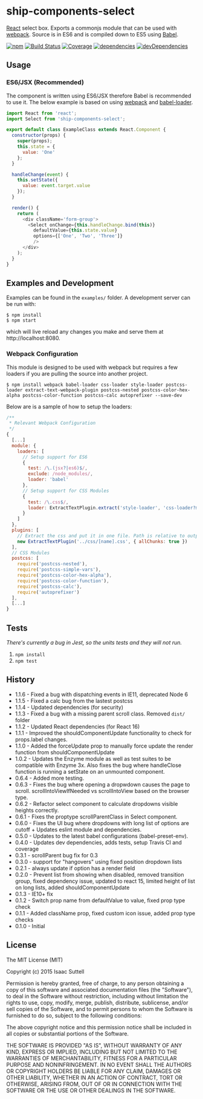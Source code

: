 # ship-components-select
[React](http://facebook.github.io/react/) select box. Exports a commonjs module that can be used with [webpack](http://webpack.github.io/). Source is in ES6 and is compiled down to ES5 using [Babel](https://babeljs.io/).

[![npm](https://img.shields.io/npm/v/ship-components-select.svg)](https://www.npmjs.com/package/ship-components-select)
[![Build Status](http://img.shields.io/travis/ship-components/ship-components-select/master.svg?style=flat)](https://travis-ci.org/ship-components/ship-components-select)
[![Coverage](http://img.shields.io/coveralls/ship-components/ship-components-select.svg?style=flat)](https://coveralls.io/github/ship-components/ship-components-select)
[![dependencies](https://img.shields.io/david/ship-components/ship-components-select.svg?style=flat)](https://david-dm.org/ship-components/ship-components-select)
[![devDependencies](https://img.shields.io/david/dev/ship-components/ship-components-select.svg?style=flat)](https://david-dm.org/ship-components/ship-components-select?type=dev)

## Usage

### ES6/JSX (Recommended)
The component is written using ES6/JSX therefore Babel is recommended to use it. The below example is based on using [webpack](http://webpack.github.io/) and [babel-loader](https://github.com/babel/babel-loader).
```js
import React from 'react';
import Select from 'ship-components-select';

export default class ExampleClass extends React.Component {
  constructor(props) {
    super(props);
    this.state = {
      value: 'One'
    };
  }

  handleChange(event) {
    this.setState({
      value: event.target.value
    });
  }

  render() {
    return (
      <div className='form-group'>
        <Select onChange={this.handleChange.bind(this)}
          defaultValue={this.state.value}
          options={['One', 'Two', 'Three']}
          />
      </div>
    );
  }
}
```

## Examples and Development
Examples can be found in the `examples/` folder. A development server can be run with:

```shell
$ npm install
$ npm start
```

which will live reload any changes you make and serve them at http://localhost:8080.

### Webpack Configuration
This module is designed to be used with webpack but requires a few loaders if you are pulling the source into another project.

```shell
$ npm install webpack babel-loader css-loader style-loader postcss-loader extract-text-webpack-plugin postcss-nested postcss-color-hex-alpha postcss-color-function postcss-calc autoprefixer --save-dev
```

Below are is a sample of how to setup the loaders:

```js
/**
 * Relevant Webpack Configuration
 */
{
  [...]
  module: {
    loaders: [
      // Setup support for ES6
      {
        test: /\.(jsx?|es6)$/,
        exclude: /node_modules/,
        loader: 'babel'
      },
      // Setup support for CSS Modules
      {
        test: /\.css$/,
        loader: ExtractTextPlugin.extract('style-loader', 'css-loader?modules&importLoaders=1&localIdentName=[name]__[local]___[hash:base64:5]!postcss-loader')
      }
    ]
  },
  plugins: [
    // Extract the css and put it in one file. Path is relative to output path
    new ExtractTextPlugin('../css/[name].css', { allChunks: true })
  ],
  // CSS Modules
  postcss: [
    require('postcss-nested'),
    require('postcss-simple-vars'),
    require('postcss-color-hex-alpha'),
    require('postcss-color-function'),
    require('postcss-calc'),
    require('autoprefixer')
  ],
  [...]
}
```

## Tests

*There's currently a bug in Jest, so the units tests and they will not run.*

1. `npm install`
2. `npm test`

## History

* 1.1.6 - Fixed a bug with dispatching events in IE11, deprecated Node 6
* 1.1.5 - Fixed a calc bug from the lastest postcss
* 1.1.4 - Updated dependencies (for security)
* 1.1.3 - Fixed a bug with a missing parent scroll class. Removed `dist/` folder
* 1.1.2 - Updated React dependencies (for React 16)
* 1.1.1 - Improved the shouldComponentUpdate functionality to check for props.label changes.
* 1.1.0 - Added the forceUpdate prop to manually force update the render function from shouldComponentUpdate
* 1.0.2 - Updates the Enzyme module as well as test suites to be compatible with Enzyme 3x. Also fixes the bug where handleClose function is running a setState on an unmounted component.
* 0.6.4 - Added more testing.
* 0.6.3 - Fixes the bug where opening a dropwdown causes the page to scroll. scrollIntoViewIfNeeded vs scrollIntoView based on the browser type.
* 0.6.2 - Refactor select component to calculate dropdowns visible heights correctly.
* 0.6.1 - Fixes the proptype scrollParentClass in Select component.
* 0.6.0 - Fixes the UI bug where dropdowns with long list of options are cutoff + Updates eslint module and dependencies.
* 0.5.0 - Updates to the latest babel configurations (babel-preset-env).
* 0.4.0 - Updates dev dependencies, adds tests, setup Travis CI and coverage
* 0.3.1 - scrollParent bug fix for 0.3
* 0.3.0 - support for "hangovers" using fixed position dropdown lists
* 0.2.1 - always update if option has a render field
* 0.2.0 - Prevent list from showing when disabled, removed transition group, fixed dependency issue, updated to react 15, limited height of list on long lists, added shouldComponentUpdate
* 0.1.3 - IE10+ fix
* 0.1.2 - Switch prop name from defaultValue to value, fixed prop type check
* 0.1.1 - Added className prop, fixed custom icon issue, added prop type checks
* 0.1.0 - Initial

## License
The MIT License (MIT)

Copyright (c) 2015 Isaac Suttell

Permission is hereby granted, free of charge, to any person obtaining a copy
of this software and associated documentation files (the "Software"), to deal
in the Software without restriction, including without limitation the rights
to use, copy, modify, merge, publish, distribute, sublicense, and/or sell
copies of the Software, and to permit persons to whom the Software is
furnished to do so, subject to the following conditions:

The above copyright notice and this permission notice shall be included in all
copies or substantial portions of the Software.

THE SOFTWARE IS PROVIDED "AS IS", WITHOUT WARRANTY OF ANY KIND, EXPRESS OR
IMPLIED, INCLUDING BUT NOT LIMITED TO THE WARRANTIES OF MERCHANTABILITY,
FITNESS FOR A PARTICULAR PURPOSE AND NONINFRINGEMENT. IN NO EVENT SHALL THE
AUTHORS OR COPYRIGHT HOLDERS BE LIABLE FOR ANY CLAIM, DAMAGES OR OTHER
LIABILITY, WHETHER IN AN ACTION OF CONTRACT, TORT OR OTHERWISE, ARISING FROM,
OUT OF OR IN CONNECTION WITH THE SOFTWARE OR THE USE OR OTHER DEALINGS IN THE
SOFTWARE.
